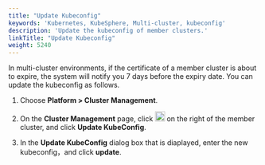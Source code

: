 ```yaml
---
title: "Update Kubeconfig"
keywords: 'Kubernetes, KubeSphere, Multi-cluster, kubeconfig'
description: 'Update the kubeconfig of member clusters.'
linkTitle: "Update Kubeconfig"
weight: 5240
---
```


In multi-cluster environments, if the certificate of a member cluster is about to expire, the system will notify you 7 days before the expiry date. You can update the kubeconfig as follows.

1. Choose **Platform > Cluster Management**.

2. On the **Cluster Management** page, click <img src="/images/docs/enable-pluggable-components/kubesphere-app-store/three-dots.png" height="20px"> on the right of the member cluster, and click **Update KubeConfig**.

3. In the **Update KubeConfig** dialog box that is diaplayed, enter the new kubeconfig，and click **update**.



